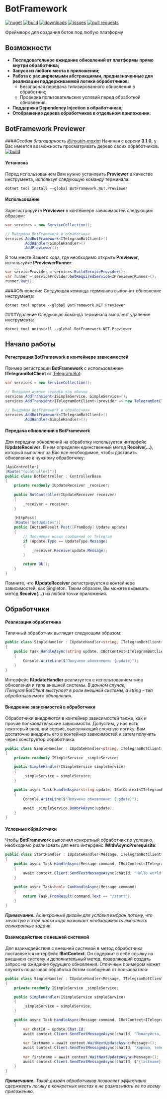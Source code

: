 # BotFramework
[![nuget](https://img.shields.io/nuget/v/BotFramework.NET)](http://www.nuget.org/packages/BotFramework.NET)
[![build](https://img.shields.io/github/workflow/status/y0ung3r/BotFramework/Build)](https://github.com/y0ung3r/BotFramework/actions/workflows/build.yml)
[![downloads](https://img.shields.io/nuget/dt/BotFramework.NET?label=downloads)](http://www.nuget.org/packages/BotFramework.NET)
[![issues](https://img.shields.io/github/issues/y0ung3r/BotFramework)](https://github.com/y0ung3r/BotFramework/issues)
[![pull requests](https://img.shields.io/github/issues-pr/y0ung3r/BotFramework)](https://github.com/y0ung3r/BotFramework/pulls)

Фреймворк для создания ботов под любую платформу

## Возможности
* **Последовательное ожидание обновлений от платформы прямо внутри обработчика;**
* **Запуск из любого места в приложении;**
* **Работа с расширяемыми абстракциями, предназначенные для реализации поддерживаемой логики обработчиков:**
  * Безопасная передача типизированного обновления в обработчик;
  * Проверка пользовательских условий перед обработкой обновления.
* **Поддержка Dependency Injection в обработчиках;**
* **Отображение дерева обработчиков в отдельном приложении.**

## BotFramework Previewer
####_Особая благодарность [@inyutin-maxim](https://github.com/inyutin-maxim "@inyutin-maxim")_
Начиная с версии **3.1.0**, у Вас имеется возможность просматривать дерево своих обработчиков.
[![build](https://i.imgur.com/97TtQAv.png)](https://i.imgur.com/97TtQAv.png)
#### Установка
Перед использованием Вам нужно установить **Previewer** в качестве инструмента, используя следующую команду терминала:
```shell
dotnet tool install --global BotFramework.NET.Previewer
```
#### Использование
Зарегистрируйте **Previewer** в контейнере зависимостей следующим образом:
```csharp
var services = new ServiceCollection();

// Внедряем BotFramework и обработчики
services.AddBotFramework<ITelegramBotClient>()
        .AddHandler<SimpleHandler>()
        .AddPreviewer();
```
В том месте Вашего кода, где необходимо открыть **Previewer**, используйте **IPreviewerRunner**:
```csharp
var serviceProvider = services.BuildServiceProvider();
var runner = serviceProvider.GetRequiredService<IPreviewerRunner>();
runner.Run();
```
####Обновление
Следующая команда терминала выполнит обновление инструмента:
```shell
dotnet tool update --global BotFramework.NET.Previewer
```
####Удаление
Следующая команда терминала выполнит удаление инструмента:
```shell
dotnet tool uninstall --global BotFramework.NET.Previewer
```

## Начало работы
#### Регистрация BotFramework в контейнере зависимостей
Пример регистрации **BotFramework** с использованием **ITelegramBotClient** от [Telegram.Bot](https://github.com/TelegramBots/Telegram.Bot):
```csharp
var services = new ServiceCollection();
			
// Внедряем нужные сервисы как обычно
services.AddTransient<ISimpleService, SimpleService>();
services.AddTransient<ITelegramBotClient>(provider => new TelegramBotClient("TOKEN"))

// Внедряем BotFramework и обработчики
services.AddBotFramework<ITelegramBotClient>()
        .AddHandler<SimpleHandler>();
```

#### Передача обновлений в BotFramework
Для передачи обновлений на обработку используется интерфейс **IUpdateReceiver**. В нем определен единственный метод **Receive(...)**, который выполнит за Вас все необходимое, чтобы доставить обновление к нужному обработчику:
```csharp
[ApiController]
[Route("[controller]")]
public class BotController : ControllerBase
{
    private readonly IUpdateReceiver _receiver;
    
    public BotController(IUpdateReceiver receiver)
    {
        _receiver = receiver;
    }
        
    [HttpPost]
    [Route("GetUpdates")]
    public IActionResult Post([FromBody] Update update)
    {
        // Получение новых сообщений от Telegram
        if (update.Type == UpdateType.Message)
        {
            _receiver.Receive(update.Message);
        }

        return Ok();
    }
}
```
Помните, что **IUpdateReceiver** регистрируется в контейнере зависимостей, как Singleton. Таким образом, Вы можете вызывать метод **Receive(...)** из любой точки приложения.

## Обработчики
#### Реализация обработчика
Типичный обработчик выглядит следующим образом:
```csharp
public class SimpleHandler : IUpdateHandler<string, ITelegramBotClient>
{
    public Task HandleAsync(string update, IBotContext<ITelegramBotClient> context)
    {
        Console.WriteLine($"Получено обновление: {update}");
    }
}
```
Интерфейс **IUpdateHandler** реализуется с использованием типа обновления и типа внешней системы. _В данном случае, ITelegramBotClient выступает в роли внешней системы, а string - тип обрабатываемого обновления_.

#### Внедрение зависимостей в обработчики
Обработчики внедряются в контейнер зависимостей также, как и прочие пользовательские зависимости. Допустим, у нас есть некоторый внешний сервис, выполняющий сложную логику. Вам достаточно внедрить его в контейнер зависимостей и затем получить через конструктор обработчика:
```csharp
public class SimpleHandler : IUpdateHandler<string, ITelegramBotClient>
{
    private readonly ISimpleService _simpleService;

    public SimpleHandler(ISimpleService simpleService)
    {
        _simpleService = simpleService;
    }

    public async Task HandleAsync(string update, IBotContext<ITelegramBotClient> context)
    {
        Console.WriteLine($"Получено обновление: {update}");
        
        await _simpleService.DoWorkAsync(update);
    }
}
```

#### Условные обработчики
Чтобы **BotFramework** выполнял конкретный обработчик по условию, необходимо реализовать для него интерфейс **IWithAsyncPrerequisite**:
```csharp
public class StartHandler : IUpdateHandler<Message, ITelegramBotClient>, IWithAsyncPrerequisite<Message>
{
    public async Task HandleAsync(Message command, IBotContext<ITelegramBotClient> context)
    {
        await context.Client.SendTextMessageAsync(chatId, "Hello world!");
    }
    
    public async Task<bool> CanHandleAsync(Message command)
    {
        return Task.FromResult(command.Text == "/start");
    }
}
```
_**Примечание.** Асинхронный дизайн для условия выбран потому, что зачастую в этой части кода возникает необходимость выполнять асинхронные задачи._

#### Взаимодействие с внешней системой
Для взаимодействия с внешней системой в метод обработчика поставляется интерфейс **IBotContext**. Он содержит в себе ссылку на внешнюю систему и дополнительный метод, позволяющий создать запрос на ожидание будущего обновления. Отличным примером может служить пошаговая обработка ботом сообщений от пользователя:
```csharp
public class SimpleHandler : IUpdateHandler<Message, ITelegramBotClient>
{
    private readonly ISimpleService _simpleService;

    public SimpleHandler(ISimpleService simpleService)
    {
        _simpleService = simpleService;
    }

    public async Task HandleAsync(Message command, IBotContext<ITelegramBotClient> context)
    {
        var chatId = update.Chat.Id;
        await context.Client.SendTextMessageAsync(chatId, "Пожалуйста, введите Вашу фамилию");
        
        var lastname = await context.WaitNextUpdateAsync<Message>();
        await context.Client.SendTextMessageAsync(chatId, "Хорошо, теперь введите Ваше имя");
        
        var firstname = await context.WaitNextUpdateAsync<Message>();
        await context.Client.SendTextMessageAsync(chatId, $"{lastname} {firstname}");
    }
}
```
_**Примечание.** Такой дизайн обработчиков позволяет эффективно сдерживать логику в конкретных местах  и не размазывать ее по всему приложению._